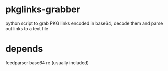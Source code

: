 # pkglinks-grabber
python script to grab PKG links encoded in base64, decode them and parse out links to a text file
# depends 
feedparser 
base64
re (usually included)
